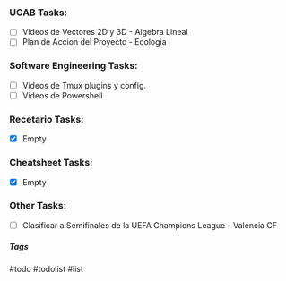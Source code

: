 ### UCAB Tasks:

- [ ] Videos de Vectores 2D y 3D - Algebra Lineal
- [ ] Plan de Accion del Proyecto - Ecologia

### Software Engineering Tasks:

- [ ] Videos de Tmux plugins y config.
- [ ] Videos de Powershell

### Recetario Tasks:

- [x] Empty

### Cheatsheet Tasks:

- [x] Empty

### Other Tasks:

- [ ] Clasificar a Semifinales de la UEFA Champions League - Valencia CF

##### Tags

#todo #todolist #list